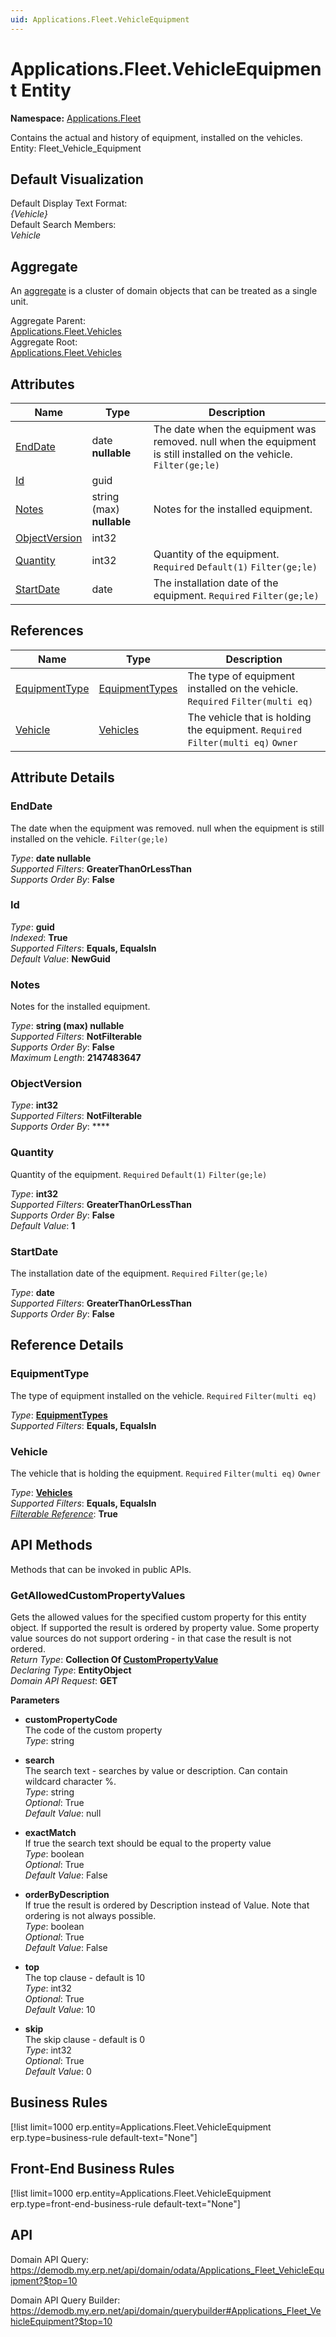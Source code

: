 ```yaml
---
uid: Applications.Fleet.VehicleEquipment
---
```

# Applications.Fleet.VehicleEquipment Entity

**Namespace:** [Applications.Fleet](Applications.Fleet.md)  

Contains the actual and history of equipment, installed on the vehicles. Entity: Fleet_Vehicle_Equipment

## Default Visualization
Default Display Text Format:  
_{Vehicle}_  
Default Search Members:  
_Vehicle_  

## Aggregate
An [aggregate](https://docs.erp.net/tech/advanced/concepts/aggregates.html) is a cluster of domain objects that can be treated as a single unit.  

Aggregate Parent:  
[Applications.Fleet.Vehicles](Applications.Fleet.Vehicles.md)  
Aggregate Root:  
[Applications.Fleet.Vehicles](Applications.Fleet.Vehicles.md)  

## Attributes

| Name | Type | Description |
| ---- | ---- | --- |
| [EndDate](Applications.Fleet.VehicleEquipment.md#enddate) | date __nullable__ | The date when the equipment was removed. null when the equipment is still installed on the vehicle. `Filter(ge;le)` 
| [Id](Applications.Fleet.VehicleEquipment.md#id) | guid |  
| [Notes](Applications.Fleet.VehicleEquipment.md#notes) | string (max) __nullable__ | Notes for the installed equipment. 
| [ObjectVersion](Applications.Fleet.VehicleEquipment.md#objectversion) | int32 |  
| [Quantity](Applications.Fleet.VehicleEquipment.md#quantity) | int32 | Quantity of the equipment. `Required` `Default(1)` `Filter(ge;le)` 
| [StartDate](Applications.Fleet.VehicleEquipment.md#startdate) | date | The installation date of the equipment. `Required` `Filter(ge;le)` 

## References

| Name | Type | Description |
| ---- | ---- | --- |
| [EquipmentType](Applications.Fleet.VehicleEquipment.md#equipmenttype) | [EquipmentTypes](Applications.Fleet.EquipmentTypes.md) | The type of equipment installed on the vehicle. `Required` `Filter(multi eq)` |
| [Vehicle](Applications.Fleet.VehicleEquipment.md#vehicle) | [Vehicles](Applications.Fleet.Vehicles.md) | The vehicle that is holding the equipment. `Required` `Filter(multi eq)` `Owner` |


## Attribute Details

### EndDate

The date when the equipment was removed. null when the equipment is still installed on the vehicle. `Filter(ge;le)`

_Type_: **date __nullable__**  
_Supported Filters_: **GreaterThanOrLessThan**  
_Supports Order By_: **False**  

### Id

_Type_: **guid**  
_Indexed_: **True**  
_Supported Filters_: **Equals, EqualsIn**  
_Default Value_: **NewGuid**  

### Notes

Notes for the installed equipment.

_Type_: **string (max) __nullable__**  
_Supported Filters_: **NotFilterable**  
_Supports Order By_: **False**  
_Maximum Length_: **2147483647**  

### ObjectVersion

_Type_: **int32**  
_Supported Filters_: **NotFilterable**  
_Supports Order By_: ****  

### Quantity

Quantity of the equipment. `Required` `Default(1)` `Filter(ge;le)`

_Type_: **int32**  
_Supported Filters_: **GreaterThanOrLessThan**  
_Supports Order By_: **False**  
_Default Value_: **1**  

### StartDate

The installation date of the equipment. `Required` `Filter(ge;le)`

_Type_: **date**  
_Supported Filters_: **GreaterThanOrLessThan**  
_Supports Order By_: **False**  


## Reference Details

### EquipmentType

The type of equipment installed on the vehicle. `Required` `Filter(multi eq)`

_Type_: **[EquipmentTypes](Applications.Fleet.EquipmentTypes.md)**  
_Supported Filters_: **Equals, EqualsIn**  

### Vehicle

The vehicle that is holding the equipment. `Required` `Filter(multi eq)` `Owner`

_Type_: **[Vehicles](Applications.Fleet.Vehicles.md)**  
_Supported Filters_: **Equals, EqualsIn**  
_[Filterable Reference](https://docs.erp.net/dev/domain-api/filterable-references.html)_: **True**  


## API Methods

Methods that can be invoked in public APIs.

### GetAllowedCustomPropertyValues

Gets the allowed values for the specified custom property for this entity object.              If supported the result is ordered by property value. Some property value sources do not support ordering - in that case the result is not ordered.  
_Return Type_: **Collection Of [CustomPropertyValue](../data-types.md#general.custompropertyvalue)**  
_Declaring Type_: **EntityObject**  
_Domain API Request_: **GET**  

**Parameters**  
  * **customPropertyCode**  
    The code of the custom property  
    _Type_: string  

  * **search**  
    The search text - searches by value or description. Can contain wildcard character %.  
    _Type_: string  
     _Optional_: True  
    _Default Value_: null  

  * **exactMatch**  
    If true the search text should be equal to the property value  
    _Type_: boolean  
     _Optional_: True  
    _Default Value_: False  

  * **orderByDescription**  
    If true the result is ordered by Description instead of Value. Note that ordering is not always possible.  
    _Type_: boolean  
     _Optional_: True  
    _Default Value_: False  

  * **top**  
    The top clause - default is 10  
    _Type_: int32  
     _Optional_: True  
    _Default Value_: 10  

  * **skip**  
    The skip clause - default is 0  
    _Type_: int32  
     _Optional_: True  
    _Default Value_: 0  



## Business Rules

[!list limit=1000 erp.entity=Applications.Fleet.VehicleEquipment erp.type=business-rule default-text="None"]

## Front-End Business Rules

[!list limit=1000 erp.entity=Applications.Fleet.VehicleEquipment erp.type=front-end-business-rule default-text="None"]

## API

Domain API Query:
<https://demodb.my.erp.net/api/domain/odata/Applications_Fleet_VehicleEquipment?$top=10>

Domain API Query Builder:
<https://demodb.my.erp.net/api/domain/querybuilder#Applications_Fleet_VehicleEquipment?$top=10>


